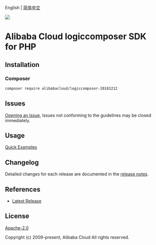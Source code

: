 English | [简体中文](README-CN.md)

![](https://aliyunsdk-pages.alicdn.com/icons/AlibabaCloud.svg)

# Alibaba Cloud logiccomposer SDK for PHP

## Installation

### Composer

```bash
composer require alibabacloud/logiccomposer-20181212
```

## Issues

[Opening an Issue](https://github.com/aliyun/alibabacloud-php-sdk/issues/new), Issues not conforming to the guidelines may be closed immediately.

## Usage

[Quick Examples](https://github.com/aliyun/alibabacloud-php-sdk/blob/master/docs/0-Examples-EN.md#quick-examples)

## Changelog

Detailed changes for each release are documented in the [release notes](./ChangeLog.txt).

## References

* [Latest Release](https://github.com/aliyun/alibabacloud-php-sdk/)

## License

[Apache-2.0](http://www.apache.org/licenses/LICENSE-2.0)

Copyright (c) 2009-present, Alibaba Cloud All rights reserved.
